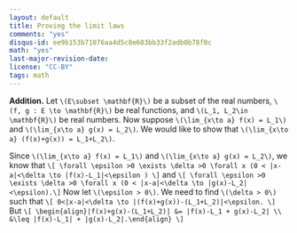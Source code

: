 ```yaml
---
layout: default
title: Proving the limit laws
comments: "yes"
disqus-id: ee9b153b71076aa4d5c8e683bb33f2adb0b78f0c
math: "yes"
last-major-revision-date:
license: "CC-BY"
tags: math
---
```


**Addition.** Let `\(E\subset \mathbf{R}\)` be a subset of the real
numbers, `\(f, g : E \to \mathbf{R}\)` be real functions, and
`\(L_1, L_2\in \mathbf{R}\)` be real numbers. Now suppose
`\(\lim_{x\to a} f(x) = L_1\)` and `\(\lim_{x\to a} g(x) = L_2\)`. We
would like to show that `\(\lim_{x\to a} (f(x)+g(x)) = L_1+L_2\)`.

Since `\(\lim_{x\to a} f(x) = L_1\)` and `\(\lim_{x\to a} g(x) = L_2\)`,
we know that 
`\[ \forall \epsilon >0 \exists \delta >0 \forall x (0 < |x-a|<\delta
\to |f(x)-L_1|<\epsilon ) \]`
and
`\[ \forall \epsilon >0 \exists \delta >0 \forall x (0 < |x-a|<\delta
\to |g(x)-L_2|<\epsilon).\]`
Now let `\(\epsilon > 0\)`. We need to find `\(\delta > 0\)` such that
`\[
0<|x-a|<\delta \to |(f(x)+g(x))-(L_1+L_2)|<\epsilon.
\]`
But
`\[
\begin{align}|f(x)+g(x)-(L_1+L_2)| &= |f(x)-L_1 + g(x)-L_2| \\
&\leq |f(x)-L_1| + |g(x)-L_2|.\end{align}
\]`


